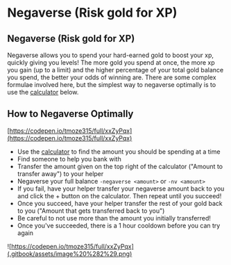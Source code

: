 # Negaverse \(Risk gold for XP\)

## Negaverse \(Risk gold for XP\)

Negaverse allows you to spend your hard-earned gold to boost your xp, quickly giving you levels! The more gold you spend at once, the more xp you gain \(up to a limit\) and the higher percentage of your total gold balance you spend, the better your odds of winning are. There are some complex formulae involved here, but the simplest way to negaverse optimally is to use the [calculator](https://codepen.io/tmoze315/full/xxZyPqx) below.

## How to Negaverse Optimally

[https://codepen.io/tmoze315/full/xxZyPqx](https://codepen.io/tmoze315/full/xxZyPqx)

* Use the [calculator](https://codepen.io/tmoze315/full/xxZyPqx) to find the amount you should be spending at a time
* Find someone to help you bank with
* Transfer the amount given on the top right of the calculator \("Amount to transfer away"\) to your helper
* Negaverse your full balance `-negaverse <amount>` or `-nv <amount>`
* If you fail, have your helper transfer your negaverse amount back to you and click the + button on the calculator. Then repeat until you succeed!
* Once you succeed, have your helper transfer the rest of your gold back to you \("Amount that gets transferred back to you"\)
* Be careful to not use more than the amount you initially transferred!
* Once you've succeeded, there is a 1 hour cooldown before you can try again

![https://codepen.io/tmoze315/full/xxZyPqx](.gitbook/assets/image%20%282%29.png)

